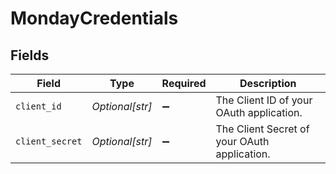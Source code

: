 # MondayCredentials


## Fields

| Field                                        | Type                                         | Required                                     | Description                                  |
| -------------------------------------------- | -------------------------------------------- | -------------------------------------------- | -------------------------------------------- |
| `client_id`                                  | *Optional[str]*                              | :heavy_minus_sign:                           | The Client ID of your OAuth application.     |
| `client_secret`                              | *Optional[str]*                              | :heavy_minus_sign:                           | The Client Secret of your OAuth application. |